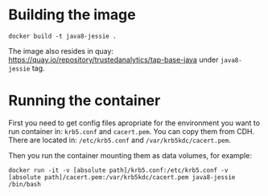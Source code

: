 # Building the image
```docker build -t java8-jessie .```

The image also resides in quay: https://quay.io/repository/trustedanalytics/tap-base-java under `java8-jessie` tag.

# Running the container
First you need to get config files apropriate for the environment you want to run container in: `krb5.conf` and `cacert.pem`.
You can copy them from CDH. There are located in: `/etc/krb5.conf` and `/var/krb5kdc/cacert.pem`.

Then you run the container mounting them as data volumes, for example:
```
docker run -it -v [absolute path]/krb5.conf:/etc/krb5.conf -v [absolute path]/cacert.pem:/var/krb5kdc/cacert.pem java8-jessie /bin/bash
```
